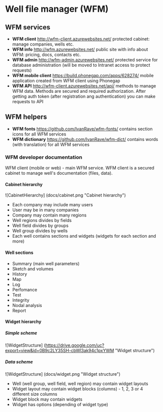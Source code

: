 # Well file manager (WFM)

## WFM services
* __WFM client__ http://wfm-client.azurewebsites.net/
protected cabinet: manage companies, wells etc.
* __WFM info__ http://wfm.azurewebsites.net/
public site with info about WFM: pricing, docs, contacts etc.
* __WFM admin__ http://wfm-admin.azurewebsites.net/ protected service for database administration
(will be moved to Intranet access to protect requests)
* __WFM mobile client__ https://build.phonegap.com/apps/628274/ 
mobile application created from WFM client using Phonegap
* __WFM API__ http://wfm-client.azurewebsites.net/api/
methods to manage WFM data. Methods are secured and required authorization. 
After getting auth token (after registration ang authentication) you can make requests to API

## WFM helpers
* __WFM fonts__ https://github.com/IvanRave/wfm-fonts/
contains section icons for all WFM services
* __WFM dictionary__ https://github.com/IvanRave/wfm-dict/
contains words (with translation) for all WFM services

### WFM developer documentation
WFM client (mobile or web) - main WFM service.
WFM client is a secured cabinet to manage well's documentation (files, data).

#### Cabinet hierarchy
![CabinetHierarchy] (docs/cabinet.png "Cabinet hierarchy")
* Each company may include many users
* User may be in many companies
* Company may contain many regions
* Well regions divides by fields
* Well field divides by groups
* Well group divides by wells
* Each well contains sections and widgets (widgets for each section and more)

#### Well sections
* Summary (main well parameters)
* Sketch and volumes
* History
* Map
* Log
* Perfomance
* Test
* Integrity
* Nodal analysis
* Report

#### Widget hierarchy
##### Simple scheme
![WidgetStructure] (https://drive.google.com/uc?export=view&id=0B9c2LY35SH-cbWl3ak94c1pxYWM "Widget structure")
##### Data scheme
![WidgetStructure] (docs/widget.png "Widget structure")
* Well (well group, well field, well region) may contain widget layouts
* Widget layout may contain widget blocks (columns) - 1, 2, 3 or 4 different size columns
* Widget block may contain widgets
* Widget has options (depending of widget type)
